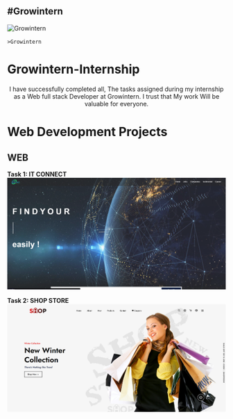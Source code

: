 #Growintern
----

![Growintern](growintern.png)

```
>Growintern
```

# Growintern-Internship
<div style="text-align:center; margin-top: 20px;">
<p> I have successfully completed all, The tasks assigned during my internship as a Web full stack Developer at Growintern. I trust that My work Will be valuable for everyone. </p> 
</div>


# Web Development Projects

## WEB


**Task 1: IT CONNECT**
<img src="itconnect.png">


**Task 2: SHOP STORE**
<img src="shopstore.png">




